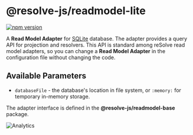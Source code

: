 # **@resolve-js/readmodel-lite**

[![npm version](https://badge.fury.io/js/%40resolve-js%2Freadmodel-lite.svg)](https://badge.fury.io/js/%40resolve-js%2Freadmodel-lite)

A **Read Model Adapter** for [SQLite](https://www.sqlite.org/) database.
The adapter provides a query API for projection and resolvers. This API is standard among reSolve read model adapters, so you can change a **Read Model Adapter** in the configuration file without changing the code.

## Available Parameters

- `databaseFile` - the database's location in file system, or `:memory:` for temporary in-memory storage.

The adapter interface is defined in the **@resolve-js/readmodel-base** package.

![Analytics](https://ga-beacon.appspot.com/UA-118635726-1/packages-resolve-readmodel-lite-readme?pixel)
